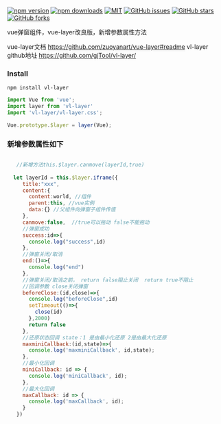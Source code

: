 [![npm version](https://img.shields.io/npm/v/vl-layer.svg)](https://www.npmjs.com/package/vl-layer) [![npm downloads](https://img.shields.io/npm/dt/vl-layer.svg)](https://www.npmjs.com/package/vl-layer)   [![MIT](https://img.shields.io/badge/License-MIT-blue.svg)](https://github.com/gjTool/vl-layer/blob/master/LICENSE) [![GitHub issues](https://img.shields.io/github/issues/gjTool/vl-layer.svg)](https://github.com/gjTool/vl-layer/issues) [![GitHub stars](https://img.shields.io/github/stars/gjTool/vl-layer.svg?style=social)](https://github.com/gjTool/vl-layer/stargazers) [![GitHub forks](https://img.shields.io/github/forks/gjTool/vl-layer.svg?style=social)](https://github.com/gjTool/vl-layer/network/members)  

 vue弹窗组件，vue-layer改良版，新增参数属性方法
 
 vue-layer文档 https://github.com/zuoyanart/vue-layer#readme
 vl-layer github地址 https://github.com/gjTool/vl-layer/
### Install
```shell
npm install vl-layer
```
 
 ```js
import Vue from 'vue';
import layer from 'vl-layer'
import 'vl-layer/vl-layer.css';

Vue.prototype.$layer = layer(Vue);
```
 
### 新增参数属性如下
 ```js
 
    //新增方法this.$layer.canmove(layerId,true) 
    
   let layerId = this.$layer.iframe({
      title:"xxx",
      content:{
        content:world, //组件
        parent:this, //vue实例
        data:{} //父组件向弹窗子组件传值
      },
      canmove:false,  //true可以拖动 false不能拖动 
      //弹窗成功
      success:id=>{
        console.log("success",id)
      },
      //弹窗关闭/取消
      end:()=>{
        console.log("end")
      },
      //弹窗关闭/取消之前， return false阻止关闭  return true不阻止   
	  //回调参数 close关闭弹窗
      beforeClose:(id,close)=>{
        console.log("beforeClose",id)
        setTimeout(()=>{
          close(id)
        },2000)
        return false
      },
	  //还原状态回调 state：1 是由最小化还原 2是由最大化还原
	  maxminiCallback:(id,state)=>{
	    console.log('maxminiCallback', id,state);
	  },
	  //最小化回调
	  miniCallback: id => {
	    console.log('miniCallback', id);
	  },
	  //最大化回调
	  maxCallback: id => {
	    console.log('maxCallback', id);
	  }
    })
```

